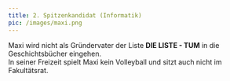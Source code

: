 ```yaml
---
title: 2. Spitzenkandidat (Informatik)
pic: /images/maxi.png
---
```


Maxi wird nicht als Gründervater der Liste **DIE LISTE - TUM** in die Geschichtsbücher eingehen.  
In seiner Freizeit spielt Maxi kein Volleyball und sitzt auch nicht im Fakultätsrat.
